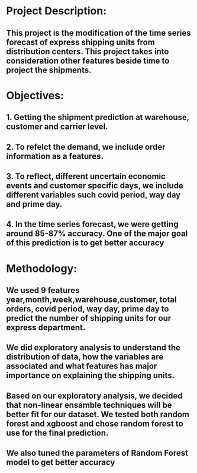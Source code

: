 
# Project Description:
 ## This project is the modification of the time series forecast of express shipping units from distribution centers. This project takes into consideration other features beside time to project the shipments.
 
# Objectives:
 ## 1. Getting the shipment prediction at warehouse, customer and carrier level. 
 ## 2. To refelct the demand, we include order information as a features.
 ## 3. To reflect, different uncertain economic events and customer specific days, we include different variables such covid period, way day and prime day.
 ## 4. In the time series forecast, we were getting around 85-87% accuracy. One of the major goal of this prediction is to get better accuracy

# Methodology:
 ## We used 9 features year,month,week,warehouse,customer, total orders, covid period, way day, prime day to predict the number of shipping units for our express department. 
 ## We did exploratory analysis to understand the distribution of data, how the variables are associated and what features has major importance on explaining the shipping units.
 ## Based on our exploratory analysis, we decided that non-linear ensamble techniques will be better fit for our dataset. We tested both random forest and xgboost and chose random     forest to use for the final prediction. 
 ## We also tuned the parameters of Random Forest model to get better accuracy

